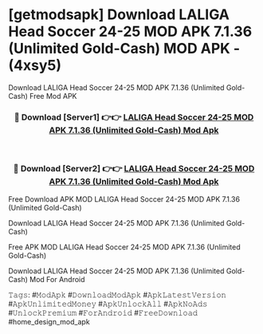 # [getmodsapk] Download LALIGA Head Soccer 24-25 MOD APK 7.1.36 (Unlimited Gold-Cash) MOD APK - (4xsy5)
Download LALIGA Head Soccer 24-25 MOD APK 7.1.36 (Unlimited Gold-Cash) Free Mod APK

<div align="center">
<h3>🔴 Download [Server1] 👉👉 <a href="https://apk-comot.site?title=LALIGA_Head_Soccer_24-25_MOD_APK_7.1.36_(Unlimited_Gold-Cash)">LALIGA Head Soccer 24-25 MOD APK 7.1.36 (Unlimited Gold-Cash) Mod Apk</a></h3><br>

<h3>🔴 Download [Server2] 👉👉 <a href="https://apk-comot.site?title=LALIGA_Head_Soccer_24-25_MOD_APK_7.1.36_(Unlimited_Gold-Cash)">LALIGA Head Soccer 24-25 MOD APK 7.1.36 (Unlimited Gold-Cash) Mod Apk</a></h3>
</div>


Free Download APK MOD LALIGA Head Soccer 24-25 MOD APK 7.1.36 (Unlimited Gold-Cash)

Download LALIGA Head Soccer 24-25 MOD APK 7.1.36 (Unlimited Gold-Cash) 

Free APK MOD LALIGA Head Soccer 24-25 MOD APK 7.1.36 (Unlimited Gold-Cash) 

Download LALIGA Head Soccer 24-25 MOD APK 7.1.36 (Unlimited Gold-Cash) Mod For Android

𝚃𝚊𝚐𝚜: #𝙼𝚘𝚍𝙰𝚙𝚔 #𝙳𝚘𝚠𝚗𝚕𝚘𝚊𝚍𝙼𝚘𝚍𝙰𝚙𝚔 #𝙰𝚙𝚔𝙻𝚊𝚝𝚎𝚜𝚝𝚅𝚎𝚛𝚜𝚒𝚘𝚗 #𝙰𝚙𝚔𝚄𝚗𝚕𝚒𝚖𝚒𝚝𝚎𝚍𝙼𝚘𝚗𝚎𝚢 #𝙰𝚙𝚔𝚄𝚗𝚕𝚘𝚌𝚔𝙰𝚕𝚕 #𝙰𝚙𝚔𝙽𝚘𝙰𝚍𝚜 #𝚄𝚗𝚕𝚘𝚌𝚔𝙿𝚛𝚎𝚖𝚒𝚞𝚖 #𝙵𝚘𝚛𝙰𝚗𝚍𝚛𝚘𝚒𝚍 #𝙵𝚛𝚎𝚎𝙳𝚘𝚠𝚗𝚕𝚘𝚊𝚍 #home_design_mod_apk